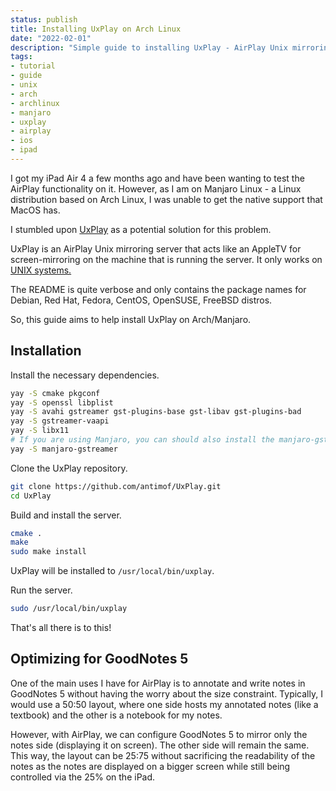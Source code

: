 ```yaml
---
status: publish
title: Installing UxPlay on Arch Linux
date: "2022-02-01"
description: "Simple guide to installing UxPlay - AirPlay Unix mirroring server - on Arch Linux"
tags:
- tutorial
- guide
- unix
- arch
- archlinux
- manjaro
- uxplay
- airplay
- ios
- ipad
---
```


I got my iPad Air 4 a few months ago and have been wanting to test the AirPlay functionality on it. However, as I am on
Manjaro Linux - a Linux distribution based on Arch Linux, I was unable to get the native support that MacOS has.

I stumbled upon [UxPlay](https://github.com/antimof/UxPlay) as a potential solution for this problem.

UxPlay is an AirPlay Unix mirroring server that acts like an AppleTV for screen-mirroring on the machine that is running
the server. It only works on [UNIX systems.](https://en.wikipedia.org/wiki/Unix)

The README is quite verbose and only contains the package names for Debian, Red Hat, Fedora, CentOS, OpenSUSE, FreeBSD
distros.

So, this guide aims to help install UxPlay on Arch/Manjaro.

## Installation

Install the necessary dependencies.

```bash
yay -S cmake pkgconf
yay -S openssl libplist
yay -S avahi gstreamer gst-plugins-base gst-libav gst-plugins-bad
yay -S gstreamer-vaapi
yay -S libx11
# If you are using Manjaro, you can should also install the manjaro-gstreamer
yay -S manjaro-gstreamer
```

Clone the UxPlay repository.

```bash
git clone https://github.com/antimof/UxPlay.git
cd UxPlay
```

Build and install the server.

```bash
cmake .
make
sudo make install
```

UxPlay will be installed to `/usr/local/bin/uxplay`.

Run the server.

```bash
sudo /usr/local/bin/uxplay
```

That's all there is to this!

## Optimizing for GoodNotes 5

One of the main uses I have for AirPlay is to annotate and write notes in GoodNotes 5 without having the worry about the
size constraint. Typically, I would use a 50:50 layout, where one side hosts my annotated notes (like a textbook) and
the other is a notebook for my notes.

However, with AirPlay, we can configure GoodNotes 5 to mirror only the notes side (displaying it on screen). The other
side will remain the same. This way, the layout can be 25:75 without sacrificing the readability of the notes as the
notes are displayed on a bigger screen while still being controlled via the 25% on the iPad.
